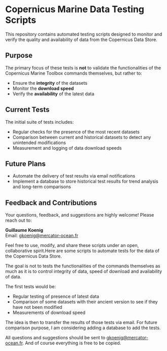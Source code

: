 # Copernicus Marine Data Testing Scripts

This repository contains automated testing scripts designed to monitor and verify the quality and availability of data from the Copernicus Data Store.

## Purpose

The primary focus of these tests is **not** to validate the functionalities of the Copernicus Marine Toolbox commands themselves, but rather to:

- Ensure the **integrity** of the datasets  
- Monitor the **download speed**  
- Verify the **availability** of the latest data

## Current Tests

The initial suite of tests includes:

- Regular checks for the presence of the most recent datasets  
- Comparison between current and historical datasets to detect any unintended modifications  
- Measurement and logging of data download speeds  

## Future Plans

- Automate the delivery of test results via email notifications  
- Implement a database to store historical test results for trend analysis and long-term comparisons  

## Feedback and Contributions

Your questions, feedback, and suggestions are highly welcome! Please reach out to:

**Guillaume Koenig**  
Email: [gkoenig@mercator-ocean.fr](mailto:gkoenig@mercator-ocean.fr)

Feel free to use, modify, and share these scripts under an open, collaborative spirit.Here are some scripts to automate tests for the data of the Copernicus Data Store.

The goal is not to tests the functionalities of the commands themselves as much as it is to control integrity of data, speed of download and availability of data.

The first tests would be:

- Regular testing of presence of latest data
- Comparison of some datasets with their ancient version to see if they have not been modified
- Measurements of download speed

The idea is then to transfer the results of those tests via email. For future comparison purpose, I am considering adding a database to add the tests.

All questions and suggestions should be sent to gkoenig@mercator-ocean.fr. And of course everything is free to be copied.
